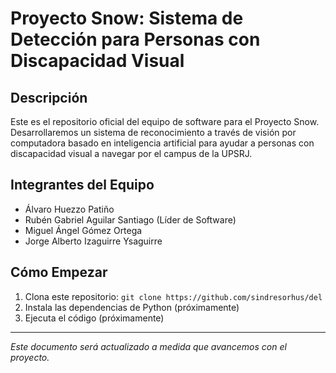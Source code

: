 # Proyecto Snow: Sistema de Detección para Personas con Discapacidad Visual

## Descripción
Este es el repositorio oficial del equipo de software para el Proyecto Snow. Desarrollaremos un sistema de reconocimiento a través de visión por computadora basado en inteligencia artificial para ayudar a personas con discapacidad visual a navegar por el campus de la UPSRJ.

## Integrantes del Equipo
- Álvaro Huezzo Patiño
- Rubén Gabriel Aguilar Santiago (Líder de Software)
- Miguel Ángel Gómez Ortega
- Jorge Alberto Izaguirre Ysaguirre

## Cómo Empezar
1. Clona este repositorio: `git clone https://github.com/sindresorhus/del`
2. Instala las dependencias de Python (próximamente)
3. Ejecuta el código (próximamente)

---
*Este documento será actualizado a medida que avancemos con el proyecto.*
